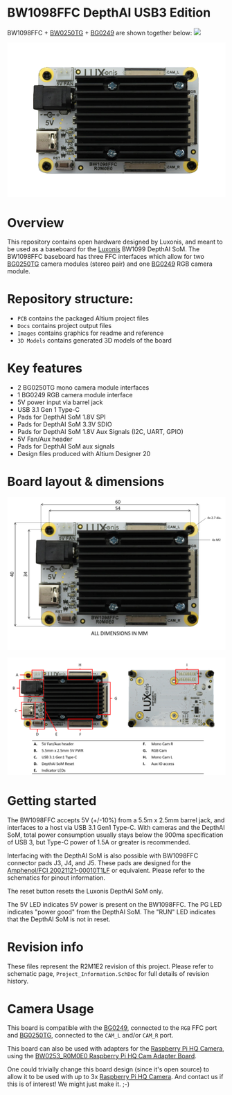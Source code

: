 # BW1098FFC DepthAI USB3 Edition

BW1098FFC + [BW0250TG](https://github.com/luxonis/depthai-hardware/tree/master/BG0250TG_DepthAI_Mono_Camera) + [BG0249](https://github.com/luxonis/depthai-hardware/tree/master/BG0249_DepthAI_RGB_Camera) are shown together below:
![](https://i.imgur.com/LXjLpzX.jpg)

![](Images/BW1098FFC_R0M0E0_front.png)

# Overview
This repository contains open hardware designed by Luxonis, and meant to be used as a baseboard for the [Luxonis](https://www.luxonis.com/depthai) BW1099 DepthAI SoM. The BW1098FFC baseboard has three FFC interfaces which allow for two [BG0250TG](https://github.com/luxonis/depthai-hardware/tree/master/BG0250TG_DepthAI_Mono_Camera) camera modules (stereo pair) and one [BG0249](https://github.com/luxonis/depthai-hardware/tree/master/BG0249_DepthAI_RGB_Camera) RGB camera module. 

# Repository structure:
* `PCB` contains the packaged Altium project files
* `Docs` contains project output files
* `Images` contains graphics for readme and reference
* `3D Models` contains generated 3D models of the board
# Key features
* 2 BG0250TG mono camera module interfaces
* 1 BG0249 RGB camera module interface
* 5V power input via barrel jack
* USB 3.1 Gen 1 Type-C
* Pads for DepthAI SoM 1.8V SPI
* Pads for DepthAI SoM 3.3V SDIO 
* Pads for DepthAI SoM 1.8V Aux Signals (I2C, UART, GPIO)
* 5V Fan/Aux header
* Pads for DepthAI SoM aux signals
* Design files produced with Altium Designer 20

# Board layout & dimensions

![](Images/BW1098FFC_R0M0E0_dims.png)

![](Images/BW1098FFC_R0M0E0_diag.png)

# Getting started  

The BW1098FFC accepts 5V (+/-10%) from a 5.5m x 2.5mm barrel jack, and interfaces to a host via USB 3.1 Gen1 Type-C. With cameras and the DepthAI SoM, total power consumption usually stays below the 900ma specification of USB 3, but Type-C power of 1.5A or greater is recommended. 

Interfacing with the DepthAI SoM is also possible with BW1098FFC connector pads J3, J4, and J5. These pads are designed for the [Amphenol/FCI 20021121-00010T1LF](https://octopart.com/20021121-00010t1lf-amphenol+icc+%2F+fci-93112650?r=sp) or equivalent. Please refer to the schematics for pinout information. 

The reset button resets the Luxonis DepthAI SoM only. 

The 5V LED indicates 5V power is present on the BW1098FFC. The PG LED indicates "power good" from the DepthAI SoM. The "RUN" LED indicates that the DepthAI SoM is not in reset.

# Revision info

These files represent the R2M1E2 revision of this project. Please refer to schematic page, `Project_Information.SchDoc` for full details of revision history.

# Camera Usage

This board is compatible with the [BG0249](https://github.com/luxonis/depthai-hardware/tree/master/BG0249_DepthAI_RGB_Camera), connected to the `RGB` FFC port and [BG0250TG](https://github.com/luxonis/depthai-hardware/tree/master/BG0250TG_DepthAI_Mono_Camera), connected to the `CAM_L` and/or `CAM_R` port.

This board can also be used with adapters for the [Raspberry Pi HQ Camera](https://www.raspberrypi.org/products/raspberry-pi-high-quality-camera/), using the [BW0253_R0M0E0 Raspberry Pi HQ Cam Adapter Board](https://github.com/luxonis/depthai-hardware/tree/master/BW0253_R0M0E0_RPIHQ_ADAPTER).

One could trivially change this board design (since it's open source) to allow it to be used with up to 3x [Raspberry Pi HQ Camera](https://www.raspberrypi.org/products/raspberry-pi-high-quality-camera/).  And contact us if this is of interest!  We might just make it.  ;-)

